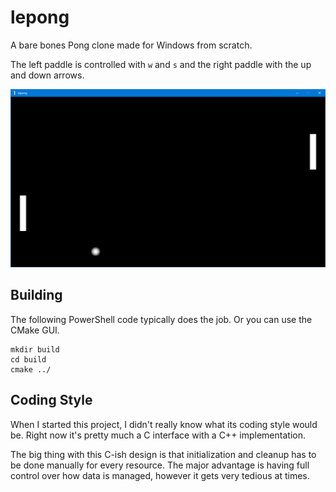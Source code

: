 # lepong
A bare bones Pong clone made for Windows from scratch.

The left paddle is controlled with `w` and `s` and the right paddle with the up and down arrows.

![Gameplay screenshot.](lepong.png "Gameplay screenshot.")

## Building
The following PowerShell code typically does the job. Or you can use the CMake GUI.
```
mkdir build
cd build
cmake ../
```

## Coding Style
When I started this project, I didn't really know what its coding style would be.
Right now it's pretty much a C interface with a C++ implementation.

The big thing with this C-ish design is that initialization and cleanup has to be done manually for every resource.
The major advantage is having full control over how data is managed, however it gets very tedious at times.
